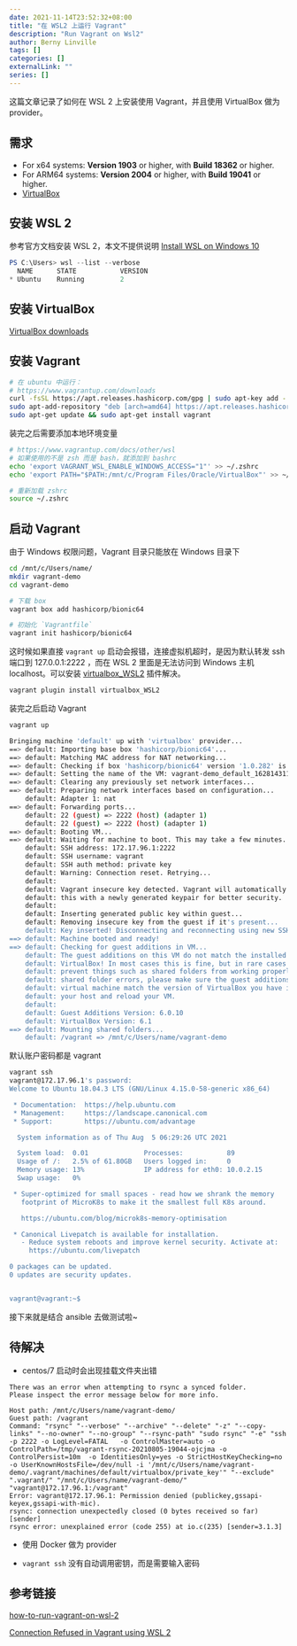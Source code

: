 ```yaml
---
date: 2021-11-14T23:52:32+08:00
title: "在 WSL2 上运行 Vagrant"
description: "Run Vagrant on Wsl2"
author: Berny Linville
tags: []
categories: []
externalLink: ""
series: []
---
```


这篇文章记录了如何在 WSL 2 上安装使用 Vagrant，并且使用 VirtualBox 做为 provider。

## 需求

* For x64 systems: **Version 1903** or higher, with **Build 18362** or higher.
* For ARM64 systems: **Version 2004** or higher, with **Build 19041** or higher.
* [VirtualBox](https://link.zhihu.com/?target=https%3A//www.virtualbox.org/wiki/Downloads)

## 安装 WSL 2

参考官方文档安装 WSL 2，本文不提供说明 [Install WSL on Windows 10​](https://docs.microsoft.com/en-us/windows/wsl/install-win10)

```powershell
PS C:\Users> wsl --list --verbose
  NAME      STATE           VERSION
* Ubuntu    Running         2

```

## 安装 VirtualBox

[VirtualBox downloads](https://www.virtualbox.org/wiki/Downloads)

## 安装 Vagrant

```bash
# 在 ubuntu 中运行：
# https://www.vagrantup.com/downloads
curl -fsSL https://apt.releases.hashicorp.com/gpg | sudo apt-key add -
sudo apt-add-repository "deb [arch=amd64] https://apt.releases.hashicorp.com $(lsb_release -cs) main"
sudo apt-get update && sudo apt-get install vagrant

```

装完之后需要添加本地环境变量

```bash
# https://www.vagrantup.com/docs/other/wsl
# 如果使用的不是 zsh 而是 bash，就添加到 bashrc
echo 'export VAGRANT_WSL_ENABLE_WINDOWS_ACCESS="1"' >> ~/.zshrc
echo 'export PATH="$PATH:/mnt/c/Program Files/Oracle/VirtualBox"' >> ~/.zshrc

# 重新加载 zshrc
source ~/.zshrc

```

## 启动 Vagrant

由于 Windows 权限问题，Vagrant 目录只能放在 Windows 目录下

```bash
cd /mnt/c/Users/name/
mkdir vagrant-demo
cd vagrant-demo

# 下载 box
vagrant box add hashicorp/bionic64

# 初始化 `Vagrantfile`
vagrant init hashicorp/bionic64

```

这时候如果直接 `vagrant up` 启动会报错，连接虚拟机超时，是因为默认转发 ssh 端口到 127.0.0.1:2222 ，而在 WSL 2 里面是无法访问到 Windows 主机 localhost。可以安装 [virtualbox_WSL2](https://github.com/Karandash8/virtualbox_WSL2) 插件解决。

```bash
vagrant plugin install virtualbox_WSL2

```

装完之后启动 Vagrant

```bash
vagrant up

Bringing machine 'default' up with 'virtualbox' provider...
==> default: Importing base box 'hashicorp/bionic64'...
==> default: Matching MAC address for NAT networking...
==> default: Checking if box 'hashicorp/bionic64' version '1.0.282' is up to date...
==> default: Setting the name of the VM: vagrant-demo_default_1628143115787_58322
==> default: Clearing any previously set network interfaces...
==> default: Preparing network interfaces based on configuration...
    default: Adapter 1: nat
==> default: Forwarding ports...
    default: 22 (guest) => 2222 (host) (adapter 1)
    default: 22 (guest) => 2222 (host) (adapter 1)
==> default: Booting VM...
==> default: Waiting for machine to boot. This may take a few minutes...
    default: SSH address: 172.17.96.1:2222
    default: SSH username: vagrant
    default: SSH auth method: private key
    default: Warning: Connection reset. Retrying...
    default:
    default: Vagrant insecure key detected. Vagrant will automatically replace
    default: this with a newly generated keypair for better security.
    default:
    default: Inserting generated public key within guest...
    default: Removing insecure key from the guest if it's present...
    default: Key inserted! Disconnecting and reconnecting using new SSH key...
==> default: Machine booted and ready!
==> default: Checking for guest additions in VM...
    default: The guest additions on this VM do not match the installed version of
    default: VirtualBox! In most cases this is fine, but in rare cases it can
    default: prevent things such as shared folders from working properly. If you see
    default: shared folder errors, please make sure the guest additions within the
    default: virtual machine match the version of VirtualBox you have installed on
    default: your host and reload your VM.
    default:
    default: Guest Additions Version: 6.0.10
    default: VirtualBox Version: 6.1
==> default: Mounting shared folders...
    default: /vagrant => /mnt/c/Users/name/vagrant-demo

```

默认账户密码都是 vagrant

```bash
vagrant ssh
vagrant@172.17.96.1's password:
Welcome to Ubuntu 18.04.3 LTS (GNU/Linux 4.15.0-58-generic x86_64)

 * Documentation:  https://help.ubuntu.com
 * Management:     https://landscape.canonical.com
 * Support:        https://ubuntu.com/advantage

  System information as of Thu Aug  5 06:29:26 UTC 2021

  System load:  0.01              Processes:           89
  Usage of /:   2.5% of 61.80GB   Users logged in:     0
  Memory usage: 13%               IP address for eth0: 10.0.2.15
  Swap usage:   0%

 * Super-optimized for small spaces - read how we shrank the memory
   footprint of MicroK8s to make it the smallest full K8s around.

   https://ubuntu.com/blog/microk8s-memory-optimisation

 * Canonical Livepatch is available for installation.
   - Reduce system reboots and improve kernel security. Activate at:
     https://ubuntu.com/livepatch

0 packages can be updated.
0 updates are security updates.


vagrant@vagrant:~$

```

接下来就是结合 ansible 去做测试啦~

## 待解决

* centos/7 启动时会出现挂载文件夹出错

```text
There was an error when attempting to rsync a synced folder.
Please inspect the error message below for more info.

Host path: /mnt/c/Users/name/vagrant-demo/
Guest path: /vagrant
Command: "rsync" "--verbose" "--archive" "--delete" "-z" "--copy-links" "--no-owner" "--no-group" "--rsync-path" "sudo rsync" "-e" "ssh -p 2222 -o LogLevel=FATAL   -o ControlMaster=auto -o ControlPath=/tmp/vagrant-rsync-20210805-19044-ojcjma -o ControlPersist=10m  -o IdentitiesOnly=yes -o StrictHostKeyChecking=no -o UserKnownHostsFile=/dev/null -i '/mnt/c/Users/name/vagrant-demo/.vagrant/machines/default/virtualbox/private_key'" "--exclude" ".vagrant/" "/mnt/c/Users/name/vagrant-demo/" "vagrant@172.17.96.1:/vagrant"
Error: vagrant@172.17.96.1: Permission denied (publickey,gssapi-keyex,gssapi-with-mic).
rsync: connection unexpectedly closed (0 bytes received so far) [sender]
rsync error: unexplained error (code 255) at io.c(235) [sender=3.1.3]

```

* 使用 Docker 做为 provider

* `vagrant ssh` 没有自动调用密钥，而是需要输入密码

## 参考链接

[how-to-run-vagrant-on-wsl-2](https://blog.thenets.org/how-to-run-vagrant-on-wsl-2/)

[Connection Refused in Vagrant using WSL 2​](https://stackoverflow.com/questions/65001570/connection-refused-in-vagrant-using-wsl-2)

